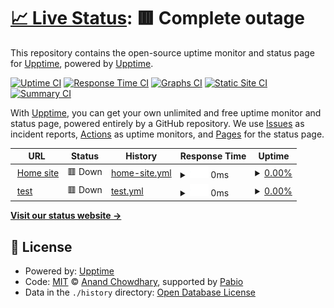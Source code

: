 # [📈 Live Status](https://upptime.github.io/upptime): <!--live status--> **🟥 Complete outage**

This repository contains the open-source uptime monitor and status page for [Upptime](https://upptime.js.org), powered by [Upptime](https://github.com/upptime/upptime).

[![Uptime CI](https://github.com/MakashiDev/uptime/workflows/Uptime%20CI/badge.svg)](https://github.com/MakashiDev/uptime/actions?query=workflow%3A%22Uptime+CI%22)
[![Response Time CI](https://github.com/MakashiDev/uptime/workflows/Response%20Time%20CI/badge.svg)](https://github.com/MakashiDev/uptime/actions?query=workflow%3A%22Response+Time+CI%22)
[![Graphs CI](https://github.com/MakashiDev/uptime/workflows/Graphs%20CI/badge.svg)](https://github.com/MakashiDev/uptime/actions?query=workflow%3A%22Graphs+CI%22)
[![Static Site CI](https://github.com/MakashiDev/uptime/workflows/Static%20Site%20CI/badge.svg)](https://github.com/MakashiDev/uptime/actions?query=workflow%3A%22Static+Site+CI%22)
[![Summary CI](https://github.com/MakashiDev/uptime/workflows/Summary%20CI/badge.svg)](https://github.com/MakashiDev/uptime/actions?query=workflow%3A%22Summary+CI%22)

With [Upptime](https://upptime.js.org), you can get your own unlimited and free uptime monitor and status page, powered entirely by a GitHub repository. We use [Issues](https://github.com/upptime/upptime/issues) as incident reports, [Actions](https://github.com/MakashiDev/uptime/actions) as uptime monitors, and [Pages](https://upptime.github.io/upptime) for the status page.

<!--start: status pages-->
<!-- This summary is generated by Upptime (https://github.com/upptime/upptime) -->
<!-- Do not edit this manually, your changes will be overwritten -->
<!-- prettier-ignore -->
| URL | Status | History | Response Time | Uptime |
| --- | ------ | ------- | ------------- | ------ |
| <img alt="" src="https://icons.duckduckgo.com/ip3/christianfurr.dev.ico" height="13"> [Home site](https://christianfurr.dev/) | 🟥 Down | [home-site.yml](https://github.com/MakashiDev/uptime/commits/HEAD/history/home-site.yml) | <details><summary><img alt="Response time graph" src="./graphs/home-site/response-time-week.png" height="20"> 0ms</summary><br><a href="https://MakashiDev.github.io/uptime/history/home-site"><img alt="Response time 4251" src="https://img.shields.io/endpoint?url=https%3A%2F%2Fraw.githubusercontent.com%2FMakashiDev%2Fuptime%2FHEAD%2Fapi%2Fhome-site%2Fresponse-time.json"></a><br><a href="https://MakashiDev.github.io/uptime/history/home-site"><img alt="24-hour response time 0" src="https://img.shields.io/endpoint?url=https%3A%2F%2Fraw.githubusercontent.com%2FMakashiDev%2Fuptime%2FHEAD%2Fapi%2Fhome-site%2Fresponse-time-day.json"></a><br><a href="https://MakashiDev.github.io/uptime/history/home-site"><img alt="7-day response time 0" src="https://img.shields.io/endpoint?url=https%3A%2F%2Fraw.githubusercontent.com%2FMakashiDev%2Fuptime%2FHEAD%2Fapi%2Fhome-site%2Fresponse-time-week.json"></a><br><a href="https://MakashiDev.github.io/uptime/history/home-site"><img alt="30-day response time 5325" src="https://img.shields.io/endpoint?url=https%3A%2F%2Fraw.githubusercontent.com%2FMakashiDev%2Fuptime%2FHEAD%2Fapi%2Fhome-site%2Fresponse-time-month.json"></a><br><a href="https://MakashiDev.github.io/uptime/history/home-site"><img alt="1-year response time 4251" src="https://img.shields.io/endpoint?url=https%3A%2F%2Fraw.githubusercontent.com%2FMakashiDev%2Fuptime%2FHEAD%2Fapi%2Fhome-site%2Fresponse-time-year.json"></a></details> | <details><summary><a href="https://MakashiDev.github.io/uptime/history/home-site">0.00%</a></summary><a href="https://MakashiDev.github.io/uptime/history/home-site"><img alt="All-time uptime 56.08%" src="https://img.shields.io/endpoint?url=https%3A%2F%2Fraw.githubusercontent.com%2FMakashiDev%2Fuptime%2FHEAD%2Fapi%2Fhome-site%2Fuptime.json"></a><br><a href="https://MakashiDev.github.io/uptime/history/home-site"><img alt="24-hour uptime 0.00%" src="https://img.shields.io/endpoint?url=https%3A%2F%2Fraw.githubusercontent.com%2FMakashiDev%2Fuptime%2FHEAD%2Fapi%2Fhome-site%2Fuptime-day.json"></a><br><a href="https://MakashiDev.github.io/uptime/history/home-site"><img alt="7-day uptime 0.00%" src="https://img.shields.io/endpoint?url=https%3A%2F%2Fraw.githubusercontent.com%2FMakashiDev%2Fuptime%2FHEAD%2Fapi%2Fhome-site%2Fuptime-week.json"></a><br><a href="https://MakashiDev.github.io/uptime/history/home-site"><img alt="30-day uptime 45.65%" src="https://img.shields.io/endpoint?url=https%3A%2F%2Fraw.githubusercontent.com%2FMakashiDev%2Fuptime%2FHEAD%2Fapi%2Fhome-site%2Fuptime-month.json"></a><br><a href="https://MakashiDev.github.io/uptime/history/home-site"><img alt="1-year uptime 56.08%" src="https://img.shields.io/endpoint?url=https%3A%2F%2Fraw.githubusercontent.com%2FMakashiDev%2Fuptime%2FHEAD%2Fapi%2Fhome-site%2Fuptime-year.json"></a></details>
| <img alt="" src="https://icons.duckduckgo.com/ip3/google.com.ico" height="13"> [test](https://google.com) | 🟥 Down | [test.yml](https://github.com/MakashiDev/uptime/commits/HEAD/history/test.yml) | <details><summary><img alt="Response time graph" src="./graphs/test/response-time-week.png" height="20"> 0ms</summary><br><a href="https://MakashiDev.github.io/uptime/history/test"><img alt="Response time 175" src="https://img.shields.io/endpoint?url=https%3A%2F%2Fraw.githubusercontent.com%2FMakashiDev%2Fuptime%2FHEAD%2Fapi%2Ftest%2Fresponse-time.json"></a><br><a href="https://MakashiDev.github.io/uptime/history/test"><img alt="24-hour response time 0" src="https://img.shields.io/endpoint?url=https%3A%2F%2Fraw.githubusercontent.com%2FMakashiDev%2Fuptime%2FHEAD%2Fapi%2Ftest%2Fresponse-time-day.json"></a><br><a href="https://MakashiDev.github.io/uptime/history/test"><img alt="7-day response time 0" src="https://img.shields.io/endpoint?url=https%3A%2F%2Fraw.githubusercontent.com%2FMakashiDev%2Fuptime%2FHEAD%2Fapi%2Ftest%2Fresponse-time-week.json"></a><br><a href="https://MakashiDev.github.io/uptime/history/test"><img alt="30-day response time 0" src="https://img.shields.io/endpoint?url=https%3A%2F%2Fraw.githubusercontent.com%2FMakashiDev%2Fuptime%2FHEAD%2Fapi%2Ftest%2Fresponse-time-month.json"></a><br><a href="https://MakashiDev.github.io/uptime/history/test"><img alt="1-year response time 175" src="https://img.shields.io/endpoint?url=https%3A%2F%2Fraw.githubusercontent.com%2FMakashiDev%2Fuptime%2FHEAD%2Fapi%2Ftest%2Fresponse-time-year.json"></a></details> | <details><summary><a href="https://MakashiDev.github.io/uptime/history/test">0.00%</a></summary><a href="https://MakashiDev.github.io/uptime/history/test"><img alt="All-time uptime 0.47%" src="https://img.shields.io/endpoint?url=https%3A%2F%2Fraw.githubusercontent.com%2FMakashiDev%2Fuptime%2FHEAD%2Fapi%2Ftest%2Fuptime.json"></a><br><a href="https://MakashiDev.github.io/uptime/history/test"><img alt="24-hour uptime 0.00%" src="https://img.shields.io/endpoint?url=https%3A%2F%2Fraw.githubusercontent.com%2FMakashiDev%2Fuptime%2FHEAD%2Fapi%2Ftest%2Fuptime-day.json"></a><br><a href="https://MakashiDev.github.io/uptime/history/test"><img alt="7-day uptime 0.00%" src="https://img.shields.io/endpoint?url=https%3A%2F%2Fraw.githubusercontent.com%2FMakashiDev%2Fuptime%2FHEAD%2Fapi%2Ftest%2Fuptime-week.json"></a><br><a href="https://MakashiDev.github.io/uptime/history/test"><img alt="30-day uptime 0.00%" src="https://img.shields.io/endpoint?url=https%3A%2F%2Fraw.githubusercontent.com%2FMakashiDev%2Fuptime%2FHEAD%2Fapi%2Ftest%2Fuptime-month.json"></a><br><a href="https://MakashiDev.github.io/uptime/history/test"><img alt="1-year uptime 0.47%" src="https://img.shields.io/endpoint?url=https%3A%2F%2Fraw.githubusercontent.com%2FMakashiDev%2Fuptime%2FHEAD%2Fapi%2Ftest%2Fuptime-year.json"></a></details>

<!--end: status pages-->

[**Visit our status website →**](https://upptime.github.io/upptime)

## 📄 License

- Powered by: [Upptime](https://github.com/upptime/upptime)
- Code: [MIT](./LICENSE) © [Anand Chowdhary](https://anandchowdhary.com), supported by [Pabio](https://pabio.com)
- Data in the `./history` directory: [Open Database License](https://opendatacommons.org/licenses/odbl/1-0/)
